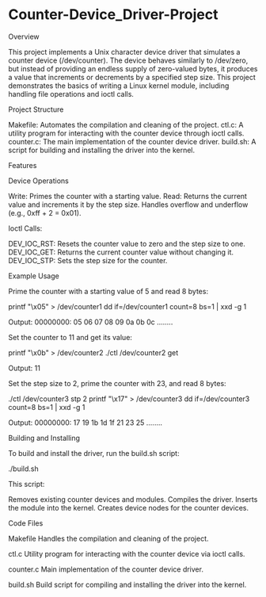# Counter-Device_Driver-Project

Overview

This project implements a Unix character device driver that simulates a counter device (/dev/counter). The device behaves similarly to /dev/zero, but instead of providing an endless supply of zero-valued bytes, 
it produces a value that increments or decrements by a specified step size. This project demonstrates the basics of writing a Linux kernel module, including handling file operations and ioctl calls.

Project Structure

Makefile: Automates the compilation and cleaning of the project.
ctl.c: A utility program for interacting with the counter device through ioctl calls.
counter.c: The main implementation of the counter device driver.
build.sh: A script for building and installing the driver into the kernel.

Features

Device Operations

Write: Primes the counter with a starting value.
Read: Returns the current value and increments it by the step size. Handles overflow and underflow (e.g., 0xff + 2 = 0x01).

Ioctl Calls:

DEV_IOC_RST: Resets the counter value to zero and the step size to one.
DEV_IOC_GET: Returns the current counter value without changing it.
DEV_IOC_STP: Sets the step size for the counter.


Example Usage

Prime the counter with a starting value of 5 and read 8 bytes:

printf "\x05" > /dev/counter1
dd if=/dev/counter1 count=8 bs=1 | xxd -g 1

Output:
00000000: 05 06 07 08 09 0a 0b 0c                          ........


Set the counter to 11 and get its value:

printf "\x0b" > /dev/counter2
./ctl /dev/counter2 get

Output:
11

Set the step size to 2, prime the counter with 23, and read 8 bytes:

./ctl /dev/counter3 stp 2
printf "\x17" > /dev/counter3
dd if=/dev/counter3 count=8 bs=1 | xxd -g 1

Output:
00000000: 17 19 1b 1d 1f 21 23 25                          ........


Building and Installing

To build and install the driver, run the build.sh script:

./build.sh

This script:

Removes existing counter devices and modules.
Compiles the driver.
Inserts the module into the kernel.
Creates device nodes for the counter devices.

Code Files

Makefile
Handles the compilation and cleaning of the project.

ctl.c
Utility program for interacting with the counter device via ioctl calls.

counter.c
Main implementation of the counter device driver.

build.sh
Build script for compiling and installing the driver into the kernel.
